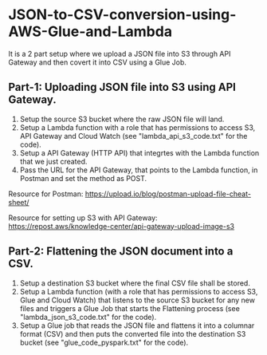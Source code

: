 # JSON-to-CSV-conversion-using-AWS-Glue-and-Lambda
It is a 2 part setup where we upload a JSON file into S3 through API Gateway and then covert it into CSV using a Glue Job.

## Part-1: Uploading JSON file into S3 using API Gateway.
1. Setup the source S3 bucket where the raw JSON file will land.
2. Setup a Lambda function with a role that has permissions to access S3, API Gateway and Cloud Watch (see "lambda_api_s3_code.txt" for the code).
3. Setup a API Gateway (HTTP API) that integrtes with the Lambda function that we just created.
4. Pass the URL for the API Gateway, that points to the Lambda function, in Postman and set the method as POST.

Resource for Postman: https://upload.io/blog/postman-upload-file-cheat-sheet/

Resource for setting up S3 with API Gateway: https://repost.aws/knowledge-center/api-gateway-upload-image-s3

## Part-2: Flattening the JSON document into a CSV.
1. Setup a destination S3 bucket where the final CSV file shall be stored.
2. Setup a Lambda function (with a role that has permissions to access S3, Glue and Cloud Watch) that listens to the source S3 bucket for any new files and triggers a Glue Job that starts the Flattening process (see "lambda_json_s3_code.txt" for the code).
3. Setup a Glue job that reads the JSON file and flattens it into a columnar format (CSV) and then puts the converted file into the destination S3 bucket (see "glue_code_pyspark.txt" for the code).
 
 
 
